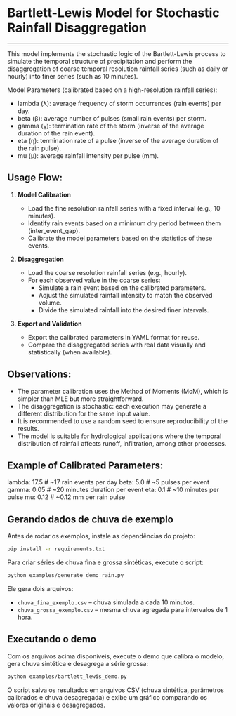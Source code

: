 # Bartlett-Lewis Model for Stochastic Rainfall Disaggregation
--------------------------------------------------------------

This model implements the stochastic logic of the Bartlett-Lewis process to simulate the temporal structure of precipitation and perform the disaggregation of coarse temporal resolution rainfall series (such as daily or hourly) into finer series (such as 10 minutes).

Model Parameters (calibrated based on a high-resolution rainfall series):
- lambda (λ): average frequency of storm occurrences (rain events) per day.
- beta (β): average number of pulses (small rain events) per storm.
- gamma (γ): termination rate of the storm (inverse of the average duration of the rain event).
- eta (η): termination rate of a pulse (inverse of the average duration of the rain pulse).
- mu (μ): average rainfall intensity per pulse (mm).

Usage Flow:
-------------
1. **Model Calibration**
    - Load the fine resolution rainfall series with a fixed interval (e.g., 10 minutes).
    - Identify rain events based on a minimum dry period between them (inter_event_gap).
    - Calibrate the model parameters based on the statistics of these events.

2. **Disaggregation**
    - Load the coarse resolution rainfall series (e.g., hourly).
    - For each observed value in the coarse series:
        - Simulate a rain event based on the calibrated parameters.
        - Adjust the simulated rainfall intensity to match the observed volume.
        - Divide the simulated rainfall into the desired finer intervals.

3. **Export and Validation**
    - Export the calibrated parameters in YAML format for reuse.
    - Compare the disaggregated series with real data visually and statistically (when available).

Observations:
------------
- The parameter calibration uses the Method of Moments (MoM), which is simpler than MLE but more straightforward.
- The disaggregation is stochastic: each execution may generate a different distribution for the same input value.
- It is recommended to use a random seed to ensure reproducibility of the results.
- The model is suitable for hydrological applications where the temporal distribution of rainfall affects runoff, infiltration, among other processes.

Example of Calibrated Parameters:
---------------------------------
lambda: 17.5        # ~17 rain events per day
beta: 5.0           # ~5 pulses per event
gamma: 0.05         # ~20 minutes duration per event
eta: 0.1            # ~10 minutes per pulse
mu: 0.12            # ~0.12 mm per rain pulse

## Gerando dados de chuva de exemplo

Antes de rodar os exemplos, instale as dependências do projeto:

```bash
pip install -r requirements.txt
```

Para criar séries de chuva fina e grossa sintéticas, execute o script:

```bash
python examples/generate_demo_rain.py
```

Ele gera dois arquivos:

- `chuva_fina_exemplo.csv` – chuva simulada a cada 10 minutos.
- `chuva_grossa_exemplo.csv` – mesma chuva agregada para intervalos de 1 hora.

## Executando o demo

Com os arquivos acima disponíveis, execute o demo que calibra o modelo, gera
chuva sintética e desagrega a série grossa:

```bash
python examples/bartlett_lewis_demo.py
```

O script salva os resultados em arquivos CSV (chuva sintética, parâmetros
calibrados e chuva desagregada) e exibe um gráfico comparando os valores
originais e desagregados.
